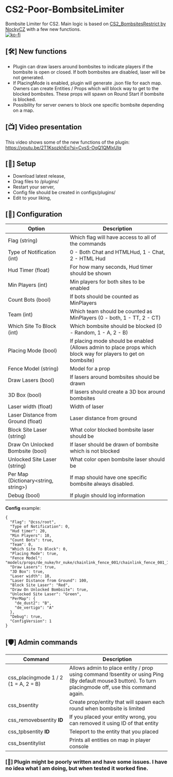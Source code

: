 # CS2-Poor-BombsiteLimiter
Bombsite Limiter for CS2. Main logic is based on [CS2_BombsitesRestrict by NockyCZ](https://github.com/NockyCZ/CS2_BombsitesRestrict) with a few new functions.<br/>
[![ko-fi](https://ko-fi.com/img/githubbutton_sm.svg)](https://ko-fi.com/H2H8TK0L9)

## [🛠️] New functions
- Plugin can draw lasers around bombsites to indicate players if the bombsite is open or closed. If both bombsites are disabled, laser will be not generated.
- If PlacingMode is enabled, plugin will generate .json file for each map. Owners can create Entities / Props which will block way to get to the blocked bombsites. These props will spawn on Round Start if bombsite is blocked. 
- Possibility for server owners to block one specific bombsite depending on a map.

## [📺] Video presentation
This video shows some of the new functions of the plugin:
https://youtu.be/2T1KsozkhEo?si=CvsS-OqQ1QMIxUlq

## [📌] Setup
- Download latest release,
- Drag files to /plugins/
- Restart your server,
- Config file should be created in configs/plugins/
- Edit to your liking,

## [📝] Configuration
| Option  | Description |
| ------------- | ------------- |
| Flag (string) | Which flag will have access to all of the commands  |
| Type of Notification (int) | 0 - Both Chat and HTMLHud, 1 - Chat, 2 - HTML Hud  |
| Hud Timer (float) | For how many seconds, Hud timer should be shown  |
| Min Players (int) | Min players for both sites to be enabled  |
| Count Bots (bool) | If bots should be counted as MinPlayers  |
| Team (int) | Which team should be counted as MinPlayers (0 - both, 1 - TT, 2 - CT) |
| Which Site To Block (int) | Which bombsite should be blocked (0 - Random, 1 - A, 2 - B) |
| Placing Mode (bool) | If placing mode should be enabled (Allows admin to place props which block way for players to get on bombsite) |
| Fence Model (string) | Model for a prop |
| Draw Lasers (bool) | If lasers around bombsites should be drawn |
| 3D Box (bool) | If lasers should create a 3D box around bombsites |
| Laser width (float) | Width of laser |
| Laser Distance from Ground (float) | Laser distance from ground |
| Block Site Laser (string) | What color blocked bombsite laser should be |
| Draw On Unlocked Bombsite (bool) | If laser should be drawn of bombsite which is not blocked |
| Unlocked Site Laser (string) | What color open bombsite laser should be | 
| Per Map (Dictionary<string, string>) | If map should have one specific bombsite always disabled. |
| Debug (bool) | If plugin should log information |

**Config** example:
```
{
  "Flag": "@css/root",
  "Type of Notification": 0,
  "Hud timer": 20,
  "Min Players": 10,
  "Count Bots": true,
  "Team": 0,
  "Which Site To Block": 0,
  "Placing Mode": true,
  "Fence Model": "models/props/de_nuke/hr_nuke/chainlink_fence_001/chainlink_fence_001_128_capped.vmdl",
  "Draw Lasers": true,
  "3D Box": true,
  "Laser width": 10,
  "Laser Distance from Ground": 100,
  "Block Site Laser": "Red",
  "Draw On Unlocked Bombsite": true,
  "Unlocked Site Laser": "Green",
  "PerMap": {
	"de_dust2": "B",
	"de_vertigo": "A"
  },
  "Debug": true,
  "ConfigVersion": 1
}
```

## [🛡️] Admin commands
| Command  | Description |
| ------------- | ------------- |
| css_placingmode 1 / 2 (1 = A, 2 = B) | Allows admin to place entity / prop using command !bsentity or using Ping (By default mouse3 button). To turn placingmode off, use this command again. |
| css_bsentity | Create prop/entity that will spawn each round when bombsite is limited |
| css_removebsentity **ID**| If you placed your entity wrong, you can removed it using ID of that entity |
| css_tpbsentity **ID** | Teleport to the entity that you placed |
| css_bsentitylist | Prints all entities on map in player console |

### [🚨] Plugin might be poorly written and have some issues. I have no idea what I am doing, but when tested it worked fine.